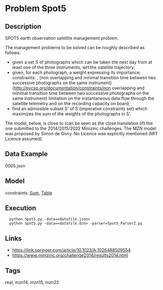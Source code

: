 # Problem Spot5
## Description
SPOT5 earth observation satellite management problem.

The  management problems  to  be solved  can  be roughly  described as follows:
  - given a set S of photographs which can be taken the next day from at least one of the three instruments, wrt the satellite trajectory;
  - given, for each photograph, a weight expressing its importance;
  constraints: [](http://pycsp.org/documentation/constraints/), [non overlapping and minimal transition time between two successive photographs on the same instrument](http://pycsp.org/documentation/constraints/non overlapping and minimal transition time between two successive photographs on the same instrument)
   limitation on the instantaneous data flow through the satellite telemetry and on the recording capacity on board;
  - find an admissible subset S' of S (imperative  constraints set) which maximizes the sum of the weights of the photographs in S'.

The model, below, is close to (can be seen as the close translation of) the one submitted to the 2014/2015/2022 Minizinc challenges.
The MZN model was proposed by Simon de Givry.
No Licence was explicitly mentioned (MIT Licence assumed).

## Data Example
  0005.json

## Model
  constraints: [Sum](http://pycsp.org/documentation/constraints/Sum), [Table](http://pycsp.org/documentation/constraints/Table)

## Execution
```
  python Spot5.py -data=<datafile.json>
  python Spot5.py -data=<datafile.dzn> -parser=Spot5_ParserZ.py
```

## Links
  - https://link.springer.com/article/10.1023/A:1026488509554
  - https://www.minizinc.org/challenge2014/results2014.html

## Tags
  real, mzn14, mzn15, mzn22
